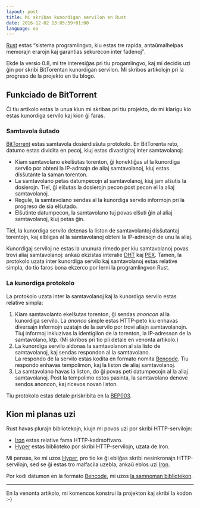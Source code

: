 ```yaml
---
layout: post
title: Mi skribas kunordigan servilon en Rust
date: 2016-12-02 13:05:59+01:00
language: eo
---
```


[Rust] estas <q>sistema programlingvo, kiu estas tre rapida, antaŭmalhelpas
memorajn erarojn kaj garantias sekurecon inter fadenoj</q>.

Ekde la versio 0.8, mi tre interesiĝas pri tiu progamlingvo, kaj mi decidis uzi
ĝin por skribi BitTorentan kunordigan servilon. Mi skribos artikolojn pri la
progreso de la projekto en tiu blogo.

## Funkciado de BitTorrent

Ĉi tiu artikolo estas la unua kiun mi skribas pri tiu projekto, do mi klarigu
kio estas kunordiga servilo kaj kion ĝi faras.

### Samtavola ŝutado

[BitTorrent][bt] estas samtavola dosierdisŝuta protokolo.  En BitTorenta reto,
datumo estas dividita en pecoj, kiuj estas divastigitaj inter samtavolanoj:

- Kiam samtavolano ekelŝutas torenton, ĝi konektiĝas al la kunordiga servilo
  por obteni la IP-adrsojn de aliaj samtavolanoj, kiuj estas disŝutante la saman
  torenton.
- La samtavolano petas datumpecojn al samtavolanoj, kiuj jam alŝutis la dosierojn.
  Tiel, ĝi elŝutas la dosierojn pecon post pecon el la aliaj samtavolanoj.
- Regule, la samtavolano sendas al la kunordiga servilo informojn pri la
  progreso de sia elŝutado. 
- Elŝutinte datumpecon, la samtavolano tuj povas elŝuti ĝin al aliaj samtavolanoj,
  kiuj petas ĝin.

Tiel, la kunordiga servilo detenas la liston de samtavolantoj disŝutantaj
torentojn, kaj elbligas al la samtavolanoj obteni la IP-adresojn de unu la aliaj.

Kunordigaj serviloj ne estas la ununura rimedo per kiu samtavolanoj povas trovi
aliaj samtavolanoj: ankaŭ ekzistas interalie [DHT] kaj [PEX].
Tamen, la protokolo uzata inter kunordiga servilo kaj samtavolanoj estas
relative simpla, do tio faros bona ekzerco por lerni la programlingvon Rust.

### La kunordiga protokolo

La protokolo uzata inter la samtavolanoj kaj la kunordiga servilo estas relative simpla:

1. Kiam samtavolanto ekelŝutas torenton, ĝi sendas *anoncon* al la kunordiga
   servilo. La *anonco* simple estas HTTP-peto kiu enhavas diversajn informojn
   uzatajn de la servilo por trovi aliajn samtavolanojn.  
   Tiuj informoj inkluzivas la identigilon de la torenton, la IP-adresson de la
   samtavolano, ktp. (Mi skribos pri tio pli detale en venonta artikolo.)
2. La kunordiga servilo aldonas la samtavolanon al sia listo de samtavolanoj,
   kaj sendas respondon al la samtavolano.  
   La respondo de la servilo estas kodita en formato nomita [Bencode].
   Tiu respondo enhavas tempolimon, kaj la liston de aliaj samtavolanoj.
3. La samtavolano havas la liston, do ĝi povas peti datumpecojn al la aliaj
   samtavolanoj. Post la tempolimo estos pasinta, la samtavolano denove sendos
   anoncon, kaj ricevos novan liston.

Tiu protokolo estas detale priskribita en la [BEP003].

## Kion mi planas uzi

Rust havas plurajn bibliotekojn, kiujn mi povos uzi por skribi HTTP-servilojn:

- [Iron] estas relative fama HTTP-kadrsoftvaro.
- [Hyper] estas biblioteko por skribi HTTP-servilojn, uzata de Iron.

Mi pensas, ke mi uzos [Hyper], pro tio ke ĝi ebliĝas skribi nesinkronajn
HTTP-servilojn, sed se ĝi estas tro malfacila uzebla, ankaŭ eblos uzi [Iron].

Por kodi datumon en la formato [Bencode], mi uzos
[la samnoman bibliotekon][crate-bencode]. 

---

En la venonta artikolo, mi komencos konstrui la projekton kaj skribi la kodon :-)

[Rust]: https://www.rust-lang.org
        "The Rust Programming Language"

[bt]: https://eo.wikipedia.org/wiki/BitTorento
      "BitTorento - Vikipedio"

[DHT]: https://en.wikipedia.org/wiki/Distributed_hash_table
      "Distributed hash table - Wikipedia"
      
[PEX]: https://en.wikipedia.org/wiki/Peer_exchange
       "Peer exchange - Wikipedia"

[BEP003]: http://www.bittorrent.org/beps/bep_0003.html#trackers
          "The BitTorrent Protocol Specification"

[iron]: https://crates.io/crates/iron
        "iron - Cargo: packages for Rust"
        
[hyper]: https://github.com/hyperium/hyper/tree/tokio
         "hyperium/hyper at tokio"

[Bencode]: https://wiki.theory.org/BitTorrentSpecification#Bencoding
           "BitTorrentSpecification - Theory.org Wiki"

[crate-bencode]:  https://crates.io/crates/bencode
                  "bencode - Cargo: packages for Rust"